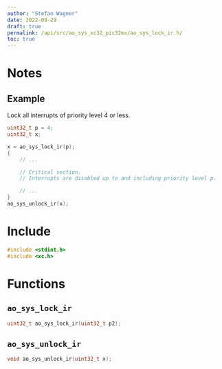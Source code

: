 ```yaml
---
author: "Stefan Wagner"
date: 2022-08-29
draft: true
permalink: /api/src/ao_sys_xc32_pic32mx/ao_sys_lock_ir.h/
toc: true
---
```


# Notes

## Example

Lock all interrupts of priority level 4 or less.

```c
uint32_t p = 4;
uint32_t x;

x = ao_sys_lock_ir(p);
{
    // ...

    // Critical section.
    // Interrupts are disabled up to and including priority level p.

    // ...
}
ao_sys_unlock_ir(x);
```

# Include

```c
#include <stdint.h>
#include <xc.h>
```

# Functions

## `ao_sys_lock_ir`

```c
uint32_t ao_sys_lock_ir(uint32_t p2);
```

## `ao_sys_unlock_ir`

```c
void ao_sys_unlock_ir(uint32_t x);
```
